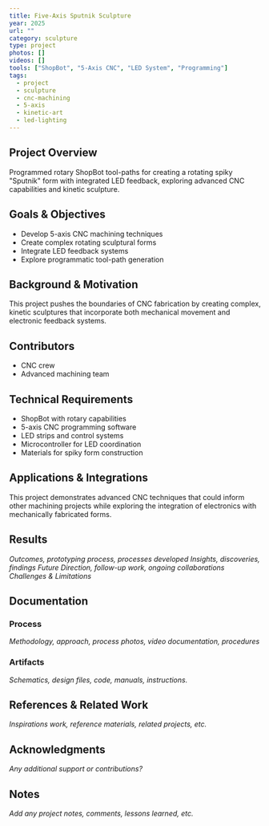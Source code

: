 ```yaml
---
title: Five-Axis Sputnik Sculpture
year: 2025
url: ""
category: sculpture
type: project
photos: []
videos: []
tools: ["ShopBot", "5-Axis CNC", "LED System", "Programming"]
tags:
  - project
  - sculpture
  - cnc-machining
  - 5-axis
  - kinetic-art
  - led-lighting
---
```


## Project Overview
Programmed rotary ShopBot tool-paths for creating a rotating spiky "Sputnik" form with integrated LED feedback, exploring advanced CNC capabilities and kinetic sculpture.

## Goals & Objectives
- Develop 5-axis CNC machining techniques
- Create complex rotating sculptural forms
- Integrate LED feedback systems
- Explore programmatic tool-path generation

## Background & Motivation
This project pushes the boundaries of CNC fabrication by creating complex, kinetic sculptures that incorporate both mechanical movement and electronic feedback systems.

## Contributors 
- CNC crew
- Advanced machining team

## Technical Requirements
- ShopBot with rotary capabilities
- 5-axis CNC programming software
- LED strips and control systems
- Microcontroller for LED coordination
- Materials for spiky form construction

## Applications & Integrations
This project demonstrates advanced CNC techniques that could inform other machining projects while exploring the integration of electronics with mechanically fabricated forms.

## Results
*Outcomes, prototyping process, processes developed*
*Insights, discoveries, findings*
*Future Direction, follow-up work, ongoing collaborations*
*Challenges & Limitations*

## Documentation

### Process
*Methodology, approach, process photos, video documentation, procedures*

### Artifacts
*Schematics, design files, code, manuals, instructions.*

## References & Related Work
*Inspirations work, reference materials, related projects, etc.*

## Acknowledgments
*Any additional support or contributions?*

## Notes
*Add any project notes, comments, lessons learned, etc.* 